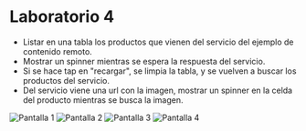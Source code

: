 # Laboratorio 4



* Listar en una tabla los productos que vienen del servicio del ejemplo de contenido remoto.
* Mostrar un spinner mientras se espera la respuesta del servicio.
* Si se hace tap en "recargar", se limpia la tabla, y se vuelven a buscar los productos del servicio.
* Del servicio viene una url con la imagen, mostrar un spinner en la celda del producto mientras se busca la imagen.


![Pantalla 1](documentation/iphone6_L4_i1.svg) ![Pantalla 2](documentation/iphone6_L4_i2.svg) ![Pantalla 3](documentation/iphone6_L4_i3.svg) ![Pantalla 4](documentation/iphone6_L4_i4.svg)

